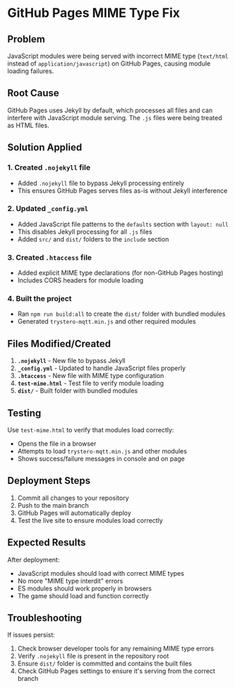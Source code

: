# GitHub Pages MIME Type Fix

## Problem
JavaScript modules were being served with incorrect MIME type (`text/html` instead of `application/javascript`) on GitHub Pages, causing module loading failures.

## Root Cause
GitHub Pages uses Jekyll by default, which processes all files and can interfere with JavaScript module serving. The `.js` files were being treated as HTML files.

## Solution Applied

### 1. Created `.nojekyll` file
- Added `.nojekyll` file to bypass Jekyll processing entirely
- This ensures GitHub Pages serves files as-is without Jekyll interference

### 2. Updated `_config.yml`
- Added JavaScript file patterns to the `defaults` section with `layout: null`
- This disables Jekyll processing for all `.js` files
- Added `src/` and `dist/` folders to the `include` section

### 3. Created `.htaccess` file
- Added explicit MIME type declarations (for non-GitHub Pages hosting)
- Includes CORS headers for module loading

### 4. Built the project
- Ran `npm run build:all` to create the `dist/` folder with bundled modules
- Generated `trystero-mqtt.min.js` and other required modules

## Files Modified/Created

1. **`.nojekyll`** - New file to bypass Jekyll
2. **`_config.yml`** - Updated to handle JavaScript files properly
3. **`.htaccess`** - New file with MIME type configuration
4. **`test-mime.html`** - Test file to verify module loading
5. **`dist/`** - Built folder with bundled modules

## Testing

Use `test-mime.html` to verify that modules load correctly:
- Opens the file in a browser
- Attempts to load `trystero-mqtt.min.js` and other modules
- Shows success/failure messages in console and on page

## Deployment Steps

1. Commit all changes to your repository
2. Push to the main branch
3. GitHub Pages will automatically deploy
4. Test the live site to ensure modules load correctly

## Expected Results

After deployment:
- JavaScript modules should load with correct MIME types
- No more "MIME type interdit" errors
- ES modules should work properly in browsers
- The game should load and function correctly

## Troubleshooting

If issues persist:
1. Check browser developer tools for any remaining MIME type errors
2. Verify `.nojekyll` file is present in the repository root
3. Ensure `dist/` folder is committed and contains the built files
4. Check GitHub Pages settings to ensure it's serving from the correct branch